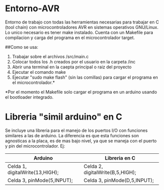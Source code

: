 # Entorno-AVR

Entorno de trabajo con todas las herramientas necesarias para trabajar en C (tool chain) con microcontroladores AVR en sistemas operativos GNU/Linux. Lo unico necesario es tener make instalado.
Cuenta con un Makefile para compilacion y carga del programa en el microcontrolador target.

##Como se usa:
  1. Trabajar sobre el archivos /src/main.c
  2. Colocar todos los .h creados por el usuario en la carpeta /inc
  3. Abrir una terminal en la caepta principal o raiz del proyecto
  4. Ejecutar el comando make
  5. Ejecutar "sudo make flash" (sin las comillas) para cargar el programa en el microcontrolador.*
  
  
*Por el momento el Makefile solo cargar el programa en un arduino usando el bootloader integrado.


# Libreria "simil arduino" en C

Se incluye una libreria para el manejo de los puertos I/O con funciones similares a las de arduino.
La diferencia es que esta funciones son agnosticas a la placa, es de mas bajo nivel, ya que se maneja con el puerto y pin del microcontrolador.
Ej:
  
|   Arduino                          |  Libreria en C                          |
| -----------------------------------| ----------------------------------------|
| Celda 1, digitalWrite(13,HIGH);    | Celda 2, digitalWrite(B,5,HIGH);        |
| Celda 3, pinMode(5,INPUT);         | Celda 3, pinMode(D,5,INPUT);            |
